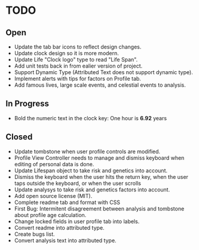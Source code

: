 # TODO

## Open

- Update the tab bar icons to reflect design changes.
- Update clock design so it is more modern.
- Update Life "Clock logo" type to read "Life Span".
- Add unit tests back in from ealier version of project.
- Support Dynamic Type (Attributed Text does not support dynamic type).
- Implement alerts with tips for factors on Profile tab.
- Add famous lives, large scale events, and celestial events to analysis.

## In Progress
- Bold the numeric text in the clock key: One hour is **6.92** years

## Closed

- Update tombstone when user profile controls are modified.
- Profile View Controller needs to manage and dismiss keyboard when editing of personal data is done.
- Update Lifespan object to take risk and genetics into account.
- Dismiss the keyboard when the user hits the return key, when the user taps outside the keyboard, or when the user scrolls
- Update analysys to take risk and genetics factors into account.
- Add open source license (MIT).
- Complete readme tab and format with CSS
- First Bug: Intermitent disagreement between analysis and tombstone about profile age calculation.
- Change locked fields in user profile tab into labels.
- Convert readme into attributed type.
- Create bugs list.
- Convert analysis text into attributed type.



